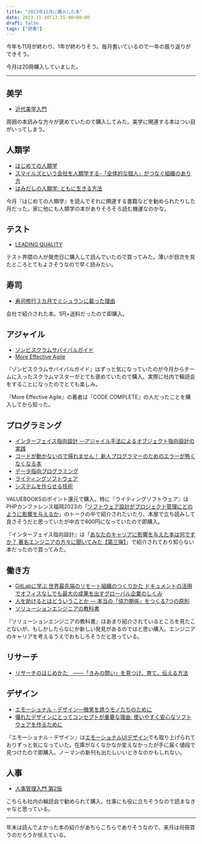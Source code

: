 ```yaml
---
title: "2023年11月に購入した本"
date: 2023-11-30T23:55:00+09:00
draft: false
tags: ["読書"]
---
```


今年も11月が終わり、1年が終わりそう。毎月書いているので一年の振り返りができそう。

今月は20冊購入していました。

---

## 美学
- [近代美学入門](https://amzn.to/47Bditp)

周囲の本読みな方々が褒めていたので購入してみた。美学に関連する本はつい目がいってしまう。

## 人類学
- [はじめての人類学](https://amzn.to/3QVa78Y)
- [スマイルズという会社を人類学する-「全体的な個人」がつなぐ組織のあり方](https://amzn.to/3N3LiGx)
- [はみだしの人類学: ともに生きる方法 ](https://amzn.to/3QYInQx)

今月『はじめての人類学』を読んでそれに関連する書籍などを勧められたりした月だった。家に他にも人類学の本がありそろそろ読む機運なのかな。

## テスト

- [LEADING QUALITY](https://amzn.to/3NpfDjh)

テスト界隈の人が発売日に購入して読んでいたので買ってみた。薄いが目次を見たところとてもよさそうなので早く読みたい。

## 寿司
- [寿司修行３カ月でミシュランに載った理由](https://amzn.to/3GjQIcO)

会社で紹介された本。1円+送料だったので即購入。

## アジャイル
- [ゾンビスクラムサバイバルガイド](https://amzn.to/47Qhght)
- [More Effective Agile](https://amzn.to/49Wvpvg)

『ゾンビスクラムサバイバルガイド』はずっと気になっていたのが今月からチームに入ったスクラムマスターがとても褒めていたので購入。実際に社内で輪読会をすることになったのでとても楽しみ。

『More Effective Agile』の著者は『CODE COMPLETE』の人だったことを購入してから知った。

## プログラミング
- [インターフェイス指向設計 ―アジャイル手法によるオブジェクト指向設計の実践 ](https://amzn.to/49Xvb7e)
- [コードが動かないので帰れません！ 新人プログラマーのためのエラーが怖くなくなる本 ](https://amzn.to/47LPXVw)
- [データ指向プログラミング](https://amzn.to/3T0MQVM)
- [ライティングソフトウェア](https://amzn.to/3R0v16q)
- [システムを作らせる技術](https://amzn.to/49XfooU)

VALUEBOOKSのポイント還元で購入。特に『ライティングソフトウェア』はPHPカンファレンス福岡2023の「[ソフトウェア設計がプロジェクト管理にどのように影響を与えるか](https://fortee.jp/phpconfukuoka-2023/proposal/cf470954-7fba-4302-820f-ca21b0928045)」のトークの中で紹介されたいたり、本屋で立ち読みして良さそうだと思っていたが中古で800円になっていたので即購入。

『インターフェイス指向設計』は「[あなたのキャリアに影響を与えた本は何ですか？ 著名エンジニアの方々に聞いてみた【第三弾】](https://findy-code.io/engineer-lab/influential-books-3)」で紹介されており知らない本だったので買ってみた。


## 働き方
- [GitLabに学ぶ 世界最先端のリモート組織のつくりかた ドキュメントの活用でオフィスなしでも最大の成果を出すグローバル企業のしくみ](https://amzn.to/3t1cgrv)
- [人を助けるとはどういうことか ― 本当の「協力関係」をつくる7つの原則](https://amzn.to/47ICttW)
- [ソリューションエンジニアの教科書](https://amzn.to/46A25rR)

『ソリューションエンジニアの教科書』はあまり紹介されているところを見たことないが、もしかしたらなにか新しい発見があるのではと思い購入。エンジニアのキャリアを考えるうえでおもしろそうだと思っている。

## リサーチ

- [リサーチのはじめかた　――「きみの問い」を見つけ、育て、伝える方法](https://amzn.to/47OcAss)

## デザイン
- [エモーショナル・デザイン―微笑を誘うモノたちのために](https://amzn.to/3SV4KZZ)
- [優れたデザインにとってコンセプトが重要な理由: 使いやすく安心なソフトウェアを作るために](https://amzn.to/3GjXakc)

『エモーショナル・デザイン』は[エモーショナルUIデザイン](https://note.com/kana/n/n69fc5c507c66)でも取り上げられておりずっと気になっていた。在庫がなくなかなか変えなかったが手に届く値段で見つけたので即購入。ノーマンの新刊も出たしいいときなのかもしれない。

## 人事
- [人事管理入門 第2版](https://amzn.to/49VXjHW)

こちらも社内の輪読会で勧められて購入。仕事にも役に立ちそうなので読まなきゃなと思っている。

---

年末は読んでよかった本の紹介があちらこちらでありそうなので、来月は何冊買うのだろうか怯えている。